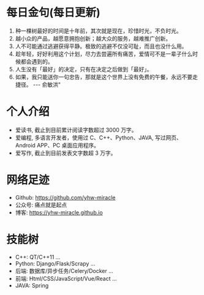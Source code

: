 # 每日金句(每日更新)
1. 种一棵树最好的时间是十年前，其次就是现在，珍惜时光，不负时光。
2. 越小众的产品，越愿意拥抱创新；越大众的服务，越难推广创新。
3. 人不可能通过逃避获得平静。极致的逃避不仅没可耻，而且也没什么用。
4. 趁年轻，好好利用这个计划，尽力去尝遍所有痛苦，爱情可不是一辈子什么时候都会遇到的。
5. 人生没有「最好」的决定，只有在决定之后做到「最好」。
6. 如果，我只能送你一句忠告，那就是这个世界上没有免费的午餐，永远不要走捷径。 --- 俞敏洪"

# 个人介绍
* 爱读书, 截止到目前累计阅读字数超过 3000 万字。
* 爱编程, 多语言开发者，使用过 C、C++、Python、JAVA, 写过网页、Android APP、PC 桌面应用程序。
* 爱写作, 截止到目前发表文字数超 3 万字。

# 网络足迹
* Github: https://github.com/yhw-miracle
* 公众号: 痛点就是起点
* 博客: https://yhw-miracle.github.io

# 技能树
* C++: QT/C++11 ...
* Python: Django/Flask/Scrapy ...
* 后端: 数据库/异步任务/Celery/Docker ...
* 前端: Html/CSS/JavaScript/Vue/React ...
* JAVA: Spring

